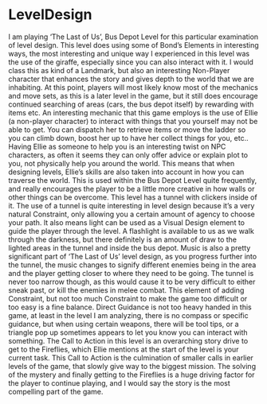 # LevelDesign

I am playing ‘The Last of Us’, Bus Depot Level for this particular examination of level design. This level does using some of Bond’s Elements in interesting ways, the most interesting and unique way I experienced in this level was the use of the giraffe, especially since you can also interact with it. I would class this as kind of a Landmark, but also an interesting Non-Player character that enhances the story and gives depth to the world that we are inhabiting. At this point, players will most likely know most of the mechanics and move sets, as this is a later level in the game, but it still does encourage continued searching of areas (cars, the bus depot itself) by rewarding with items etc. An interesting mechanic that this game employs is the use of Ellie (a non-player character) to interact with things that you yourself may not be able to get. You can dispatch her to retrieve items or move the ladder so you can climb down, boost her up to have her collect things for you, etc.. Having Ellie as someone to help you is an interesting twist on NPC characters, as often it seems they can only offer advice or explain plot to you, not physically help you around the world. This means that when designing levels, Ellie’s skills are also taken into account in how you can traverse the world. This is used within the Bus Depot Level quite frequently, and really encourages the player to be a little more creative in how walls or other things can be overcome. This level has a tunnel with clickers inside of it. The use of a tunnel is quite interesting in level design because it’s a very natural Constraint, only allowing you a certain amount of agency to choose your path. It also means light can be used as a Visual Design element to guide the player through the level. A flashlight is available to us as we walk through the darkness, but there definitely is an amount of draw to the lighted areas in the tunnel and inside the bus depot. Music is also a pretty significant part of ‘The Last of Us’ level design, as you progress further into the tunnel, the music changes to signify different enemies being in the area and the player getting closer to where they need to be going. The tunnel is never too narrow though, as this would cause it to be very difficult to either sneak past, or kill the enemies in melee combat. This element of adding Constraint, but not too much Constraint to make the game too difficult or too easy is a fine balance. Direct Guidance is not too heavy handed in this game, at least in the level I am analyzing, there is no compass or specific guidance, but when using certain weapons, there will be tool tips, or a triangle pop up sometimes appears to let you know you can interact with something. The Call to Action in this level is an overarching story drive to get to the Fireflies, which Ellie mentions at the start of the level is your current task. This Call to Action is the culmination of smaller calls in earlier levels of the game, that slowly give way to the biggest mission. The solving of the mystery and finally getting to the Fireflies is a huge driving factor for the player to continue playing, and I would say the story is the most compelling part of the game.  
